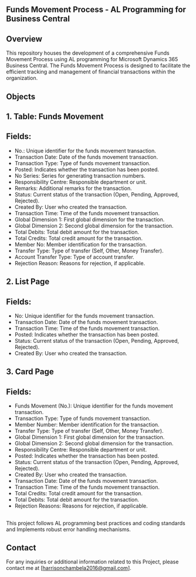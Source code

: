 ## Funds Movement Process - AL Programming for Business Central
## Overview
This repository houses the development of a comprehensive Funds Movement Process using AL programming for Microsoft Dynamics 365 Business Central. The Funds Movement Process is designed to facilitate the efficient tracking and management of financial transactions within the organization.

## Objects
## 1. Table: Funds Movement
## Fields:
- No.: Unique identifier for the funds movement transaction.
- Transaction Date: Date of the funds movement transaction.
- Transaction Type: Type of funds movement transaction.
- Posted: Indicates whether the transaction has been posted.
- No Series: Series for generating transaction numbers.
- Responsibility Centre: Responsible department or unit.
- Remarks: Additional remarks for the transaction.
- Status: Current status of the transaction (Open, Pending, Approved, Rejected).
- Created By: User who created the transaction.
- Transaction Time: Time of the funds movement transaction.
- Global Dimension 1: First global dimension for the transaction.
- Global Dimension 2: Second global dimension for the transaction.
- Total Debits: Total debit amount for the transaction.
- Total Credits: Total credit amount for the transaction.
- Member No: Member identification for the transaction.
- Transfer Type: Type of transfer (Self, Other, Money Transfer).
- Account Transfer Type: Type of account transfer.
- Rejection Reason: Reasons for rejection, if applicable.

## 2. List Page
## Fields:
- No: Unique identifier for the funds movement transaction.
- Transaction Date: Date of the funds movement transaction.
- Transaction Time: Time of the funds movement transaction.
- Posted: Indicates whether the transaction has been posted.
- Status: Current status of the transaction (Open, Pending, Approved, Rejected).
- Created By: User who created the transaction.
  
## 3. Card Page
## Fields:
- Funds Movement (No.): Unique identifier for the funds movement transaction.
- Transaction Type: Type of funds movement transaction.
- Member Number: Member identification for the transaction.
- Transfer Type: Type of transfer (Self, Other, Money Transfer).
- Global Dimension 1: First global dimension for the transaction.
- Global Dimension 2: Second global dimension for the transaction.
- Responsibility Centre: Responsible department or unit.
- Posted: Indicates whether the transaction has been posted.
- Status: Current status of the transaction (Open, Pending, Approved, Rejected).
- Created By: User who created the transaction.
- Transaction Date: Date of the funds movement transaction.
- Transaction Time: Time of the funds movement transaction.
- Total Credits: Total credit amount for the transaction.
- Total Debits: Total debit amount for the transaction.
- Rejection Reasons: Reasons for rejection, if applicable.
  
##
This project follows AL programming best practices and coding standards and Implements robust error handling mechanisms.

## Contact
For any inquiries or additional information related to this Project, please contact me at [harrisonchambela2016@gmail.com].
